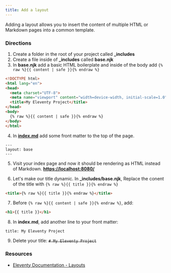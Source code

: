 ```yaml
---
title: Add a layout
---
```


Adding a layout allows you to insert the content of multiple HTML or Markdown pages into a common template.

### Directions

1. Create a folder in the root of your project called **_includes**
2. Create a file inside of **_includes** called **base.njk**
3. In **base.njk** add a basic HTML boilerplate and inside of the body add `{% raw %}{{ content | safe }}{% endraw %}`

```html
<!DOCTYPE html>
<html lang="en">
<head>
  <meta charset="UTF-8">
  <meta name="viewport" content="width=device-width, initial-scale=1.0">
  <title>My Eleventy Project</title>
</head>
<body>
  {% raw %}{{ content | safe }}{% endraw %}
</body>
</html>
```

4. In [**index.md**](http://index.md) add some front matter to the top of the page.

```text
---
layout: base
---
```

5. Visit your index page and now it should be rendering as HTML instead of Markdown. [**https://localhost:8080/**](https://localhost:8080/)

6. Let's make our title dynamic. In **_includes/base.njk**, Replace the conent of the title with `{% raw %}{{ title }}{% endraw %}`

```html
<title>{% raw %}{{ title }}{% endraw %}</title>
```

7. Before `{% raw %}{{ content | safe }}{% endraw %}`, add: 
```html
<h1>{{ title }}</h1>
``` 

8. In **index.md**, add another line to your front matter:

```text
title: My Eleventy Project
```

9. Delete your title: ~~`# My Eleventy Project`~~

### Resources

- [Eleventy Documentation - Layouts](https://www.11ty.dev/docs/layouts/)